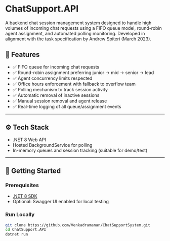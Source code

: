 # ChatSupport.API

A backend chat session management system designed to handle high volumes of incoming chat requests using a FIFO queue model, round-robin agent assignment, and automated polling monitoring. Developed in alignment with the task specification by Andrew Spiteri (March 2023).

## 🚀 Features

- ✅ FIFO queue for incoming chat requests
- ✅ Round-robin assignment preferring junior → mid → senior → lead
- ✅ Agent concurrency limits respected
- ✅ Office hours enforcement with fallback to overflow team
- ✅ Polling mechanism to track session activity
- ✅ Automatic removal of inactive sessions
- ✅ Manual session removal and agent release
- ✅ Real-time logging of all queue/assignment events

---

## ⚙️ Tech Stack

- .NET 8 Web API
- Hosted BackgroundService for polling
- In-memory queues and session tracking (suitable for demo/test)

---

## 🧪 Getting Started

### Prerequisites

- [.NET 8 SDK](https://dotnet.microsoft.com/en-us/download)
- Optional: Swagger UI enabled for local testing

### Run Locally

```bash
git clone https://github.com/Venkadramanan/ChatSupportSystem.git
cd ChatSupport.API
dotnet run
